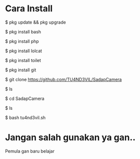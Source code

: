 # Cara Install
$ pkg update && pkg upgrade

$ pkg install bash

$ pkg install php

$ pkg install lolcat

$ pkg install toilet

$ pkg install git

$ git clone https://github.com/TU4ND3VIL/SadapCamera

$ ls

$ cd SadapCamera

$ ls

$ bash tu4nd3vil.sh

# Jangan salah gunakan ya gan..
Pemula gan baru belajar 
